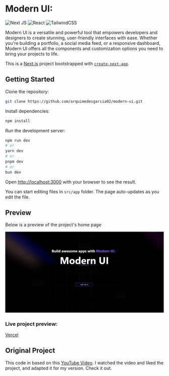 # Modern UI:

![Next JS](https://img.shields.io/badge/Next-black?style=for-the-badge&logo=next.js&logoColor=white) ![React](https://img.shields.io/badge/react-%2320232a.svg?style=for-the-badge&logo=react&logoColor=%2361DAFB) ![TailwindCSS](https://img.shields.io/badge/tailwindcss-%2338B2AC.svg?style=for-the-badge&logo=tailwind-css&logoColor=white)

Modern UI is a versatile and powerful tool that empowers developers and designers to create stunning, user-friendly interfaces with ease. Whether you're building a portfolio, a social media feed, or a responsive dashboard, Modern UI offers all the components and customization options you need to bring your projects to life.

This is a [Next.js](https://nextjs.org) project bootstrapped with [`create-next-app`](https://nextjs.org/docs/app/api-reference/cli/create-next-app).

## Getting Started

Clone the repository:

```bash
git clone https://github.com/arquimedesgarcia02/modern-ui.git
```

Install dependencies:

```bash
npm install
```

Run the development server:

```bash
npm run dev
# or
yarn dev
# or
pnpm dev
# or
bun dev
```

Open [http://localhost:3000](http://localhost:3000) with your browser to see the result.

You can start editing files in `src/app` folder. The page auto-updates as you edit the file.

## Preview

Below is a preview of the project's home page

![AppPreview](./public/preview.PNG)

### Live project preview:

[Vercel](https://modern-ui-five.vercel.app)

## Original Project

This code in based on this [YouTube Video](https://www.youtube.com/watch?v=vaYGZ6kb0Nk). I watched the video and liked the project, and adapted it for my version. Check it out.
